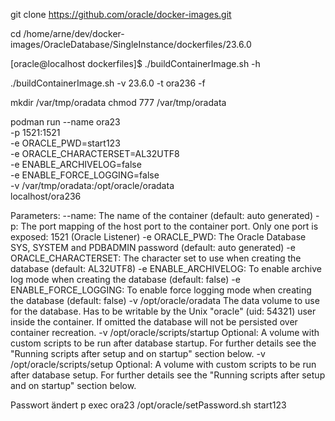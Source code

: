 
git clone https://github.com/oracle/docker-images.git

cd /home/arne/dev/docker-images/OracleDatabase/SingleInstance/dockerfiles/23.6.0


[oracle@localhost dockerfiles]$ ./buildContainerImage.sh -h

./buildContainerImage.sh -v 23.6.0 -t ora236 -f

mkdir /var/tmp/oradata
chmod 777 /var/tmp/oradata



podman run --name ora23 \
-p 1521:1521 \
-e ORACLE_PWD=start123 \
-e ORACLE_CHARACTERSET=AL32UTF8 \
-e ENABLE_ARCHIVELOG=false \
-e ENABLE_FORCE_LOGGING=false \
-v /var/tmp/oradata:/opt/oracle/oradata \
localhost/ora236

Parameters:
   --name:        The name of the container (default: auto generated)
   -p:            The port mapping of the host port to the container port.
                  Only one port is exposed: 1521 (Oracle Listener)
   -e ORACLE_PWD: The Oracle Database SYS, SYSTEM and PDBADMIN password (default: auto generated)
   -e ORACLE_CHARACTERSET:
                  The character set to use when creating the database (default: AL32UTF8)
   -e ENABLE_ARCHIVELOG: 
                  To enable archive log mode when creating the database (default: false)
   -e ENABLE_FORCE_LOGGING:
                  To enable force logging mode when creating the database (default: false)
   -v /opt/oracle/oradata
                  The data volume to use for the database.
                  Has to be writable by the Unix "oracle" (uid: 54321) user inside the container.
                  If omitted the database will not be persisted over container recreation.
   -v /opt/oracle/scripts/startup 
                  Optional: A volume with custom scripts to be run after database startup.
                  For further details see the "Running scripts after setup and on startup" section below.
   -v /opt/oracle/scripts/setup 
                  Optional: A volume with custom scripts to be run after database setup.
                  For further details see the "Running scripts after setup and on startup" section below.


Passwort ändert
p exec ora23 /opt/oracle/setPassword.sh start123

